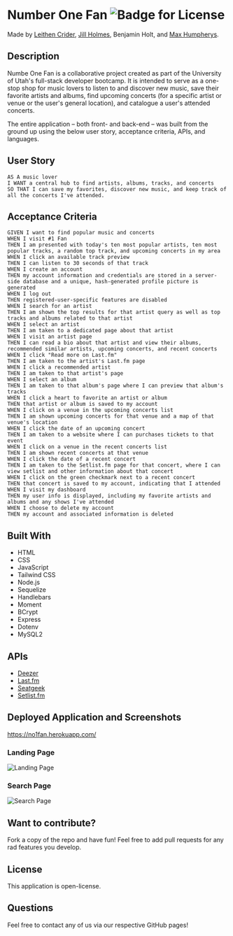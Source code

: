 # Number One Fan ![Badge for License](https://img.shields.io/badge/license-Open-informational)

Made by [Leithen Crider](https://github.com/Thenlie), [Jill Holmes](https://github.com/Jillium), Benjamin Holt, and [Max Humpherys](https://github.com/maxh1231).

## Description

Numbe One Fan is a collaborative project created as part of the University of Utah's full-stack developer bootcamp. It is intended to serve as a one-stop shop for music lovers to listen to and discover new music, save their favorite artists and albums, find upcoming concerts (for a specific artist or venue or the user's general location), and catalogue a user's attended concerts.

The entire application – both front- and back-end – was built from the ground up using the below user story, acceptance criteria, APIs, and languages.

## User Story

```
AS A music lover
I WANT a central hub to find artists, albums, tracks, and concerts
SO THAT I can save my favorites, discover new music, and keep track of all the concerts I've attended.
```

## Acceptance Criteria

```
GIVEN I want to find popular music and concerts
WHEN I visit #1 Fan
THEN I am presented with today's ten most popular artists, ten most popular tracks, a random top track, and upcoming concerts in my area
WHEN I click an available track preview
THEN I can listen to 30 seconds of that track
WHEN I create an account
THEN my account information and credentials are stored in a server-side database and a unique, hash-generated profile picture is generated
WHEN I log out
THEN registered-user-specific features are disabled
WHEN I search for an artist
THEN I am shown the top results for that artist query as well as top tracks and albums related to that artist
WHEN I select an artist
THEN I am taken to a dedicated page about that artist
WHEN I visit an artist page
THEN I can read a bio about that artist and view their albums, recommended similar artists, upcoming concerts, and recent concerts
WHEN I click "Read more on Last.fm"
THEN I am taken to the artist's Last.fm page
WHEN I click a recommended artist
THEN I am taken to that artist's page
WHEN I select an album
THEN I am taken to that album's page where I can preview that album's tracks
WHEN I click a heart to favorite an artist or album
THEN that artist or album is saved to my account
WHEN I click on a venue in the upcoming concerts list
THEN I am shown upcoming concerts for that venue and a map of that venue's location
WHEN I click the date of an upcoming concert
THEN I am taken to a website where I can purchases tickets to that event
WHEN I click on a venue in the recent concerts list
THEN I am shown recent concerts at that venue
WHEN I click the date of a recent concert
THEN I am taken to the Setlist.fm page for that concert, where I can view setlist and other information about that concert
WHEN I click on the green checkmark next to a recent concert
THEN that concert is saved to my account, indicating that I attended
WHEN I visit my dashboard
THEN my user info is displayed, including my favorite artists and albums and any shows I've attended
WHEN I choose to delete my account
THEN my account and associated information is deleted
```

## Built With

-   HTML
-   CSS
-   JavaScript
-   Tailwind CSS
-   Node.js
-   Sequelize
-   Handlebars
-   Moment
-   BCrypt
-   Express
-   Dotenv
-   MySQL2

## APIs

-   [Deezer](https://developers.deezer.com/api)
-   [Last.fm](https://www.last.fm/api#getting-started)
-   [Seatgeek](https://platform.seatgeek.com/)
-   [Setlist.fm](https://api.setlist.fm/docs/1.0/index.html)

## Deployed Application and Screenshots

https://no1fan.herokuapp.com/

### Landing Page

![Landing Page](./public/assets/screenshot1.png)

### Search Page

![Search Page](./public/assets/screenshot2.png)

## Want to contribute?

Fork a copy of the repo and have fun! Feel free to add pull requests for any rad features you develop.

## License

This application is open-license.

## Questions

Feel free to contact any of us via our respective GitHub pages!
